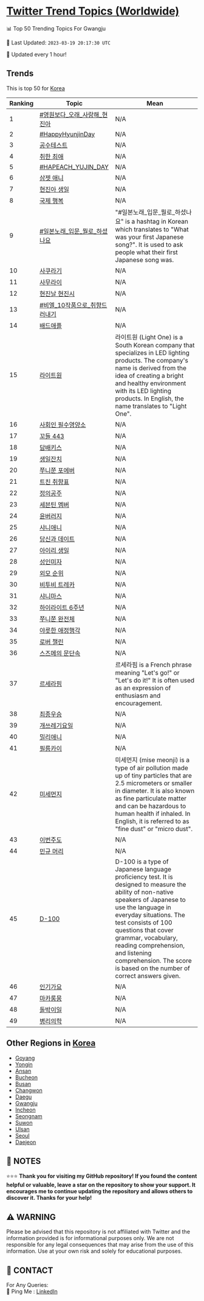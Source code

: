 [Twitter Trend Topics (Worldwide)](https://github.com/ErcinDedeoglu/Twitter-Trend-Topics)
==========


📊 Top 50 Trending Topics For Gwangju

📆 Last Updated: `2023-03-19 20:17:30 UTC`

🔧 Updated every 1 hour!


## Trends

This is top 50 for [Korea](</Korea>)

| Ranking | Topic | Mean |
| ------- | ------------ | ------------ |
| 1 | [#영원보다_오래_사랑해_현진아](http://twitter.com/search?q=%23%ec%98%81%ec%9b%90%eb%b3%b4%eb%8b%a4_%ec%98%a4%eb%9e%98_%ec%82%ac%eb%9e%91%ed%95%b4_%ed%98%84%ec%a7%84%ec%95%84) | N/A |
| 2 | [#HappyHyunjinDay](http://twitter.com/search?q=%23HappyHyunjinDay) | N/A |
| 3 | [공수테스트](http://twitter.com/search?q=%ea%b3%b5%ec%88%98%ed%85%8c%ec%8a%a4%ed%8a%b8) | N/A |
| 4 | [취한 최애](http://twitter.com/search?q=%ec%b7%a8%ed%95%9c+%ec%b5%9c%ec%95%a0) | N/A |
| 5 | [#HAPEACH_YUJIN_DAY](http://twitter.com/search?q=%23HAPEACH_YUJIN_DAY) | N/A |
| 6 | [삼젯 애니](http://twitter.com/search?q=%ec%82%bc%ec%a0%af+%ec%95%a0%eb%8b%88) | N/A |
| 7 | [현진아 생일](http://twitter.com/search?q=%ed%98%84%ec%a7%84%ec%95%84+%ec%83%9d%ec%9d%bc) | N/A |
| 8 | [국제 행복](http://twitter.com/search?q=%ea%b5%ad%ec%a0%9c+%ed%96%89%eb%b3%b5) | N/A |
| 9 | [#일본노래_입문_뭘로_하셨나요](http://twitter.com/search?q=%23%ec%9d%bc%eb%b3%b8%eb%85%b8%eb%9e%98_%ec%9e%85%eb%ac%b8_%eb%ad%98%eb%a1%9c_%ed%95%98%ec%85%a8%eb%82%98%ec%9a%94) | "#일본노래_입문_뭘로_하셨나요" is a hashtag in Korean which translates to "What was your first Japanese song?". It is used to ask people what their first Japanese song was. |
| 10 | [사쿠라기](http://twitter.com/search?q=%ec%82%ac%ec%bf%a0%eb%9d%bc%ea%b8%b0) | N/A |
| 11 | [사무라이](http://twitter.com/search?q=%ec%82%ac%eb%ac%b4%eb%9d%bc%ec%9d%b4) | N/A |
| 12 | [현진날 현진시](http://twitter.com/search?q=%ed%98%84%ec%a7%84%eb%82%a0+%ed%98%84%ec%a7%84%ec%8b%9c) | N/A |
| 13 | [#비엘_10작품으로_취향드러내기](http://twitter.com/search?q=%23%eb%b9%84%ec%97%98_10%ec%9e%91%ed%92%88%ec%9c%bc%eb%a1%9c_%ec%b7%a8%ed%96%a5%eb%93%9c%eb%9f%ac%eb%82%b4%ea%b8%b0) | N/A |
| 14 | [배드애플](http://twitter.com/search?q=%eb%b0%b0%eb%93%9c%ec%95%a0%ed%94%8c) | N/A |
| 15 | [라이트원](http://twitter.com/search?q=%eb%9d%bc%ec%9d%b4%ed%8a%b8%ec%9b%90) | 라이트원 (Light One) is a South Korean company that specializes in LED lighting products. The company's name is derived from the idea of creating a bright and healthy environment with its LED lighting products. In English, the name translates to "Light One". |
| 16 | [사회인 필수영양소](http://twitter.com/search?q=%ec%82%ac%ed%9a%8c%ec%9d%b8+%ed%95%84%ec%88%98%ec%98%81%ec%96%91%ec%86%8c) | N/A |
| 17 | [꼬들 443](http://twitter.com/search?q=%ea%bc%ac%eb%93%a4+443) | N/A |
| 18 | [담배키스](http://twitter.com/search?q=%eb%8b%b4%eb%b0%b0%ed%82%a4%ec%8a%a4) | N/A |
| 19 | [생일잔치](http://twitter.com/search?q=%ec%83%9d%ec%9d%bc%ec%9e%94%ec%b9%98) | N/A |
| 20 | [쭈니쭌 포에버](http://twitter.com/search?q=%ec%ad%88%eb%8b%88%ec%ad%8c+%ed%8f%ac%ec%97%90%eb%b2%84) | N/A |
| 21 | [트친 취향표](http://twitter.com/search?q=%ed%8a%b8%ec%b9%9c+%ec%b7%a8%ed%96%a5%ed%91%9c) | N/A |
| 22 | [정의공주](http://twitter.com/search?q=%ec%a0%95%ec%9d%98%ea%b3%b5%ec%a3%bc) | N/A |
| 23 | [세븐틴 멤버](http://twitter.com/search?q=%ec%84%b8%eb%b8%90%ed%8b%b4+%eb%a9%a4%eb%b2%84) | N/A |
| 24 | [윤버러지](http://twitter.com/search?q=%ec%9c%a4%eb%b2%84%eb%9f%ac%ec%a7%80) | N/A |
| 25 | [샤니애니](http://twitter.com/search?q=%ec%83%a4%eb%8b%88%ec%95%a0%eb%8b%88) | N/A |
| 26 | [당신과 데이트](http://twitter.com/search?q=%eb%8b%b9%ec%8b%a0%ea%b3%bc+%eb%8d%b0%ec%9d%b4%ed%8a%b8) | N/A |
| 27 | [아이리 생일](http://twitter.com/search?q=%ec%95%84%ec%9d%b4%eb%a6%ac+%ec%83%9d%ec%9d%bc) | N/A |
| 28 | [성인미자](http://twitter.com/search?q=%ec%84%b1%ec%9d%b8%eb%af%b8%ec%9e%90) | N/A |
| 29 | [외모 순위](http://twitter.com/search?q=%ec%99%b8%eb%aa%a8+%ec%88%9c%ec%9c%84) | N/A |
| 30 | [비투비 트레카](http://twitter.com/search?q=%eb%b9%84%ed%88%ac%eb%b9%84+%ed%8a%b8%eb%a0%88%ec%b9%b4) | N/A |
| 31 | [샤니마스](http://twitter.com/search?q=%ec%83%a4%eb%8b%88%eb%a7%88%ec%8a%a4) | N/A |
| 32 | [하이라이트 6주년](http://twitter.com/search?q=%ed%95%98%ec%9d%b4%eb%9d%bc%ec%9d%b4%ed%8a%b8+6%ec%a3%bc%eb%85%84) | N/A |
| 33 | [쭈니쭌 완전체](http://twitter.com/search?q=%ec%ad%88%eb%8b%88%ec%ad%8c+%ec%99%84%ec%a0%84%ec%b2%b4) | N/A |
| 34 | [야릇한 애정행각](http://twitter.com/search?q=%ec%95%bc%eb%a6%87%ed%95%9c+%ec%95%a0%ec%a0%95%ed%96%89%ea%b0%81) | N/A |
| 35 | [로버 챌린](http://twitter.com/search?q=%eb%a1%9c%eb%b2%84+%ec%b1%8c%eb%a6%b0) | N/A |
| 36 | [스즈메의 문단속](http://twitter.com/search?q=%ec%8a%a4%ec%a6%88%eb%a9%94%ec%9d%98+%eb%ac%b8%eb%8b%a8%ec%86%8d) | N/A |
| 37 | [르세라핌](http://twitter.com/search?q=%eb%a5%b4%ec%84%b8%eb%9d%bc%ed%95%8c) | 르세라핌 is a French phrase meaning "Let's go!" or "Let's do it!" It is often used as an expression of enthusiasm and encouragement. |
| 38 | [최종우승](http://twitter.com/search?q=%ec%b5%9c%ec%a2%85%ec%9a%b0%ec%8a%b9) | N/A |
| 39 | [개쓰레기요일](http://twitter.com/search?q=%ea%b0%9c%ec%93%b0%eb%a0%88%ea%b8%b0%ec%9a%94%ec%9d%bc) | N/A |
| 40 | [밀리애니](http://twitter.com/search?q=%eb%b0%80%eb%a6%ac%ec%95%a0%eb%8b%88) | N/A |
| 41 | [필름카이](http://twitter.com/search?q=%ed%95%84%eb%a6%84%ec%b9%b4%ec%9d%b4) | N/A |
| 42 | [미세먼지](http://twitter.com/search?q=%eb%af%b8%ec%84%b8%eb%a8%bc%ec%a7%80) | 미세먼지 (mise meonji) is a type of air pollution made up of tiny particles that are 2.5 micrometers or smaller in diameter. It is also known as fine particulate matter and can be hazardous to human health if inhaled. In English, it is referred to as "fine dust" or "micro dust". |
| 43 | [이번주도](http://twitter.com/search?q=%ec%9d%b4%eb%b2%88%ec%a3%bc%eb%8f%84) | N/A |
| 44 | [민규 머리](http://twitter.com/search?q=%eb%af%bc%ea%b7%9c+%eb%a8%b8%eb%a6%ac) | N/A |
| 45 | [D-100](http://twitter.com/search?q=D-100) | D-100 is a type of Japanese language proficiency test. It is designed to measure the ability of non-native speakers of Japanese to use the language in everyday situations. The test consists of 100 questions that cover grammar, vocabulary, reading comprehension, and listening comprehension. The score is based on the number of correct answers given. |
| 46 | [인기가요](http://twitter.com/search?q=%ec%9d%b8%ea%b8%b0%ea%b0%80%ec%9a%94) | N/A |
| 47 | [마카롱뭉](http://twitter.com/search?q=%eb%a7%88%ec%b9%b4%eb%a1%b1%eb%ad%89) | N/A |
| 48 | [돌박이일](http://twitter.com/search?q=%eb%8f%8c%eb%b0%95%ec%9d%b4%ec%9d%bc) | N/A |
| 49 | [병리의학](http://twitter.com/search?q=%eb%b3%91%eb%a6%ac%ec%9d%98%ed%95%99) | N/A |



## Other Regions in [Korea](</Korea>)

* [Goyang](</Korea/Goyang.md>)
* [Yongin](</Korea/Yongin.md>)
* [Ansan](</Korea/Ansan.md>)
* [Bucheon](</Korea/Bucheon.md>)
* [Busan](</Korea/Busan.md>)
* [Changwon](</Korea/Changwon.md>)
* [Daegu](</Korea/Daegu.md>)
* [Gwangju](</Korea/Gwangju.md>)
* [Incheon](</Korea/Incheon.md>)
* [Seongnam](</Korea/Seongnam.md>)
* [Suwon](</Korea/Suwon.md>)
* [Ulsan](</Korea/Ulsan.md>)
* [Seoul](</Korea/Seoul.md>)
* [Daejeon](</Korea/Daejeon.md>)



## 📝 NOTES

⭐⭐⭐ **Thank you for visiting my GitHub repository! If you found the content helpful or valuable, leave a star on the repository to show your support. It encourages me to continue updating the repository and allows others to discover it. Thanks for your help!**


## ⚠️ WARNING

Please be advised that this repository is not affiliated with Twitter and the information provided is for informational purposes only. We are not responsible for any legal consequences that may arise from the use of this information. Use at your own risk and solely for educational purposes.


## 📨 CONTACT

 For Any Queries:  
            🏓 Ping Me : [LinkedIn](https://www.linkedin.com/in/ercindedeoglu/)
